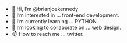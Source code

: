 - 👋 Hi, I’m @brianjoekennedy
- 👀 I’m interested in ... front-end development.
- 🌱 I’m currently learning ... PYTHON.
- 💞️ I’m looking to collaborate on ... web design.
- 📫 How to reach me ... twitter.

<!---
brianjoekennedy/brianjoekennedy is a ✨ special ✨ repository because its `README.md` (this file) appears on your GitHub profile.
You can click the Preview link to take a look at your changes.
--->
